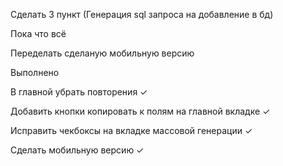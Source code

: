 Сделать 3 пункт (Генерация sql запроса на добавление в бд)

Пока что всё

Переделать сделаную мобильную версию





Выполнено

В главной убрать повторения    ✓

Добавить кнопки копировать к полям на главной вкладке ✓

Исправить чекбоксы на вкладке массовой генерации ✓

Сделать мобильную версию ✓ 
